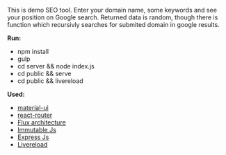This is demo SEO tool. Enter your domain name, some keywords and see your position on Google search. Returned data is random, though there is function which recursivly searches for submited domain in google results.

**Run:**

* npm install
* gulp
* cd server && node index.js
* cd public && serve
* cd public && livereload
 
**Used:**

* [material-ui](https://www.npmjs.com/package/material-ui)
* [react-router](https://github.com/rackt/react-router)
* [Flux architecture](https://facebook.github.io/flux/) 
* [Immutable Js](https://facebook.github.io/immutable-js/) 
* [Express Js](http://expressjs.com/)
* [Livereload](https://www.npmjs.com/package/livereload)
